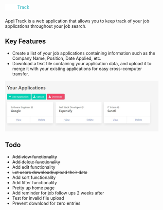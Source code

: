 # ![AppliTrack](images/logo.png)
AppliTrack is a web application that allows you to keep track of your job applications throughout your job search. 

## Key Features
- Create a list of your job applications containing information such as the Company Name, Position, Date Applied, etc.
- Download a text file containing your application data, and upload it to merge it with your existing applications for easy cross-computer transfer.

![applications screenshot](images/applications.jpg)

## Todo
- ~~Add view functionality~~
- ~~Add delete functionality~~
- Add edit functionality
- ~~Let users download/upload their data~~
- Add sort functionality
- Add filter functionality
- Pretty up home page
- Add reminder for job follow ups 2 weeks after
- Test for invalid file upload
- Prevent download for zero entries
